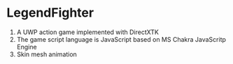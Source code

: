 # LegendFighter
1. A UWP action game implemented with DirectXTK
2. The game script language is JavaScript based on MS Chakra JavaScritp Engine
3. Skin mesh animation 
